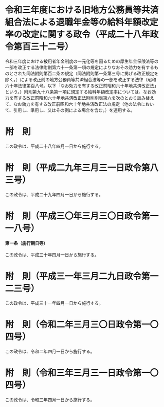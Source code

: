 # 令和三年度における旧地方公務員等共済組合法による退職年金等の給料年額改定率の改定に関する政令（平成二十八年政令第百三十二号）
令和三年度における被用者年金制度の一元化等を図るための厚生年金保険法等の一部を改正する法律附則第六十一条第一項の規定によりなおその効力を有するものとされた同法附則第百二条の規定（同法附則第一条第三号に掲げる改正規定を除く。）による改正前の地方公務員等共済組合法等の一部を改正する法律（昭和六十年法律第百八号。以下「なお効力を有する改正前昭和六十年地共済改正法」という。）附則第九十八条第一項に規定する給料年額改定率については、なお効力を有する改正前昭和六十年地共済改正法附則別表第六を次のとおり読み替えて、なお効力を有する改正前昭和六十年地共済改正法の規定（他の法令において、引用し、準用し、又はその例による場合を含む。）を適用する。
# 附　則
この政令は、平成二十八年四月一日から施行する。
# 附　則（平成二九年三月三一日政令第八三号）
この政令は、平成二十九年四月一日から施行する。
# 附　則（平成三〇年三月三〇日政令第一一八号）
#### 第一条（施行期日等）
この政令は、平成三十年四月一日から施行する。
# 附　則（平成三一年三月二九日政令第一二三号）
この政令は、平成三十一年四月一日から施行する。
# 附　則（令和二年三月三〇日政令第一〇四号）
この政令は、令和二年四月一日から施行する。
# 附　則（令和三年三月三一日政令第一〇四号）
この政令は、令和三年四月一日から施行する。
